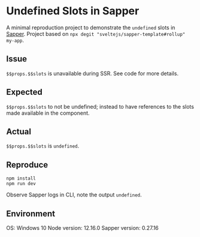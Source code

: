Undefined Slots in Sapper
=========================

A minimal reproduction project to demonstrate the `undefined` slots in [Sapper][1]. Project based on `npx degit "sveltejs/sapper-template#rollup" my-app`.

Issue
-----

`$$props.$$slots` is unavailable during SSR. See code for more details.

[1]: https://github.com/sveltejs/sapper

Expected
--------

`$$props.$$slots` to not be undefined; instead to have references to the slots made available in the component.

Actual
------

`$$props.$$slots` is `undefined`.

Reproduce
---------

```
npm install
npm run dev
```

Observe Sapper logs in CLI, note the output `undefined`.

Environment
-----------

OS: Windows 10
Node version: 12.16.0
Sapper version: 0.27.16

